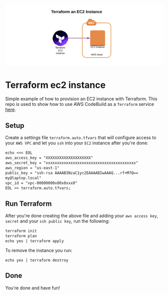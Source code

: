 ![Terraform AWS Instance](images/photo.jpeg)

# Terraform ec2 instance
Simple example of how to provision an EC2 instance with Terraform. This repo is used to show how to use AWS CodeBuild as a `Terraform` service [here](https://github.com/randomtask2000/terraform_codebuild_ec2_instance).

## Setup
Create a settings file `terraform.auto.tfvars` that will configure access to your `AWS VPC` and let you `ssh` into your `EC2` instance after you're done:
```
echo <<< EOL
aws_access_key = "XXXXXXXXXXXXXXXXXXXX"
aws_secret_key = "xxxxxxxxxxxxxxxxxxxxxxxxxxxxxxxxxxxxxxxx"
aws_region = "us-east-1"
public_key = "ssh-rsa AAAAB3NzaC1yc2EAAAABIwAAAQ...rf+M7Q== my@laptop.local"
vpc_id = "vpc-00000000x00x0xxx0"
EOL >> terraform.auto.tfvars;
```
## Run Terraform
After you're done creating the above file and adding your `aws access key`, `secret` and your `ssh public key`, run the following:
```
terraform init
terraform plan
echo yes | terraform apply
```
To remove the instance you run:
```
echo yes | terraform destroy
```
## Done
You're done and have fun!